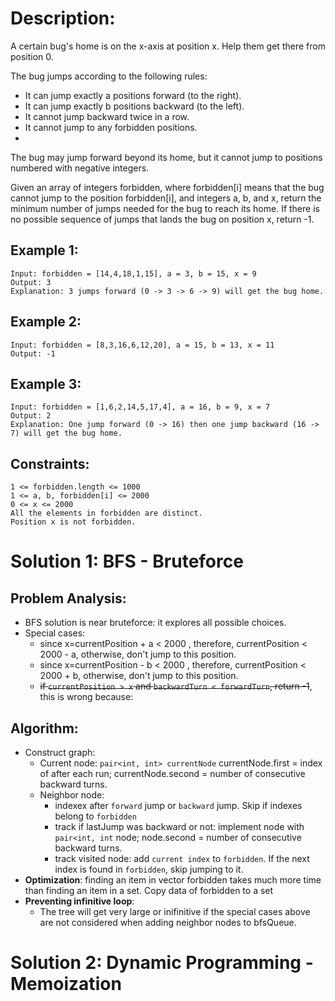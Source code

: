 # Description:

A certain bug's home is on the x-axis at position x. Help them get there from position 0.

The bug jumps according to the following rules:

* It can jump exactly a positions forward (to the right).
* It can jump exactly b positions backward (to the left).
* It cannot jump backward twice in a row.
* It cannot jump to any forbidden positions.
* 
The bug may jump forward beyond its home, but it cannot jump to positions numbered with negative integers.

Given an array of integers forbidden, where forbidden[i] means that the bug cannot jump to the position forbidden[i], and integers a, b, and x, return the minimum number of jumps needed for the bug to reach its home. If there is no possible sequence of jumps that lands the bug on position x, return -1.


## Example 1:
```
Input: forbidden = [14,4,18,1,15], a = 3, b = 15, x = 9
Output: 3
Explanation: 3 jumps forward (0 -> 3 -> 6 -> 9) will get the bug home.
```

## Example 2:
```
Input: forbidden = [8,3,16,6,12,20], a = 15, b = 13, x = 11
Output: -1
```

## Example 3:
```
Input: forbidden = [1,6,2,14,5,17,4], a = 16, b = 9, x = 7
Output: 2
Explanation: One jump forward (0 -> 16) then one jump backward (16 -> 7) will get the bug home.
```

## Constraints:
```
1 <= forbidden.length <= 1000
1 <= a, b, forbidden[i] <= 2000
0 <= x <= 2000
All the elements in forbidden are distinct.
Position x is not forbidden.
```

# Solution 1: BFS - Bruteforce
## Problem Analysis:
* BFS solution is near bruteforce: it explores all possible choices.
* Special cases: 
    * since x=currentPosition + a < 2000 , therefore, currentPosition < 2000 - a, otherwise, don't jump to this position.
    * since x=currentPosition - b < 2000 , therefore, currentPosition < 2000 + b, otherwise, don't jump to this position.
    * ~~if `currentPosition > x` and `backwardTurn < forwardTurn`, return -1~~, this is wrong because: 
## Algorithm: 
* Construct graph: 
    * Current node: `pair<int, int> currentNode` currentNode.first = index of after each run; currentNode.second = number of consecutive backward turns.
    * Neighbor node: 
        * indexex after `forward` jump or `backward` jump. Skip if indexes belong to `forbidden`
        * track if lastJump was backward or not: implement node with `pair<int, int` node; node.second = number of consecutive backward turns.
        * track visited node: add `current index` to `forbidden`. If the next index is found in `forbidden`, skip jumping to it.
* **Optimization**: finding an item in vector forbidden takes much more time than finding an item in a set. Copy data of forbidden to a set
* **Preventing infinitive loop**: 
    * The tree will get very large or inifinitive if the special cases above are not considered when adding neighbor nodes to bfsQueue.

# Solution 2: Dynamic Programming - Memoization
